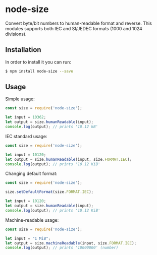node-size
=========

Convert byte/bit numbers to human-readable format and reverse.
This modules supports both IEC and SI/JEDEC formats (1000 and 1024 divisions).

Installation
------------

In order to install it you can run:

```sh
$ npm install node-size --save
```

Usage
-----

Simple usage:
```js
const size = require('node-size');

let input = 10362;
let output = size.humanReadable(input);
console.log(output); // prints '10.12 kB'
```

IEC standard usage:
```js
const size = require('node-size');

let input = 10120;
let output = size.humanReadable(input, size.FORMAT.IEC);
console.log(output); // prints '10.12 KiB'
```

Changing default format:
```js
const size = require('node-size');

size.setDefaultFormat(size.FORMAT.IEC);

let input = 10120;
let output = size.humanReadable(input);
console.log(output); // prints '10.12 KiB'
```

Machine-readable usage:
```js
const size = require('node-size');

let input = "1 MiB";
let output = size.machineReadable(input, size.FORMAT.IEC);
console.log(output); // prints '10000000' (number)
```
